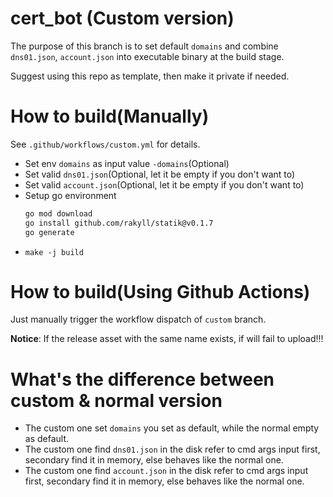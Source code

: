 # cert_bot (Custom version)
The purpose of this branch is to set default `domains` and combine `dns01.json`, `account.json` into executable binary at the build stage.

Suggest using this repo as template, then make it private if needed.

# How to build(Manually)
See `.github/workflows/custom.yml` for details.
+ Set env `domains` as input value `-domains`(Optional)
+ Set valid `dns01.json`(Optional, let it be empty if you don't want to)
+ Set valid `account.json`(Optional, let it be empty if you don't want to)
+ Setup go environment
  ```sh
  go mod download
  go install github.com/rakyll/statik@v0.1.7
  go generate
  ```
+ `make -j build`

# How to build(Using Github Actions)
Just manually trigger the workflow dispatch of `custom` branch.

**Notice**: If the release asset with the same name exists, if will fail to upload!!! 


# What's the difference between custom & normal version
+ The custom one set `domains` you set as default, while the normal empty as default.
+ The custom one find `dns01.json` in the disk refer to cmd args input first, secondary find it in memory, else behaves like the normal one.
+ The custom one find `account.json` in the disk refer to cmd args input first, secondary find it in memory, else behaves like the normal one.
